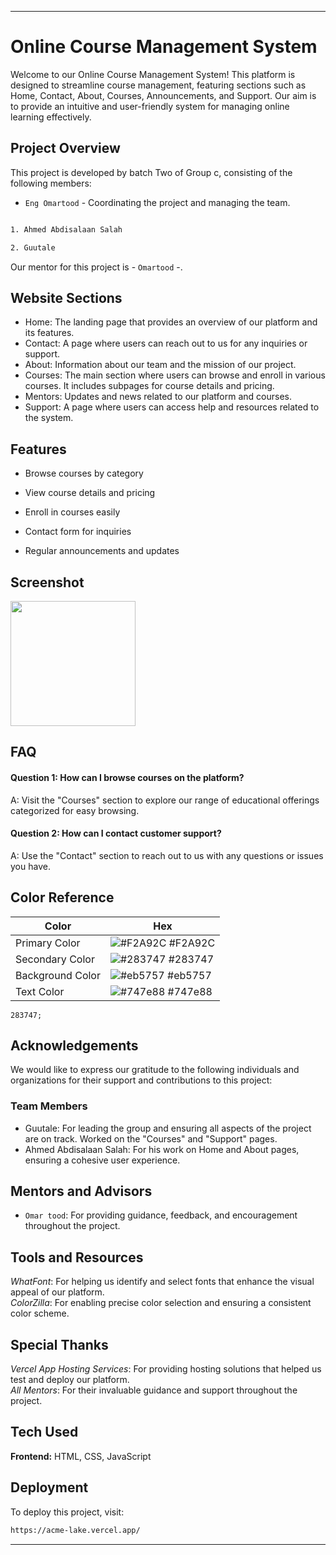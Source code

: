 
---

# Online Course Management System
Welcome to our Online Course Management System! This platform is designed to streamline course management, featuring sections such as Home, Contact, About, Courses, Announcements, and Support. Our aim is to provide an intuitive and user-friendly system for managing online learning effectively.

## Project Overview 

This project is developed by batch Two of Group c, consisting of the following members:

- `Eng Omartood` - Coordinating the project and managing the team.
```bash

1. Ahmed Abdisalaan Salah

2. Guutale
```
Our mentor for this project is - `Omartood` -.

## Website Sections

- Home: The landing page that provides an overview of our platform and its features.
- Contact: A page where users can reach out to us for any inquiries or support.
- About: Information about our team and the mission of our project.
- Courses: The main section where users can browse and enroll in various courses. It includes subpages for course details and pricing.
- Mentors: Updates and news related to our platform and courses.
- Support: A page where users can access help and resources related to the system.

## Features

- Browse courses by category 

- View course details and pricing

- Enroll in courses easily

- Contact form for inquiries

- Regular announcements and updates

## Screenshot
<img src="image-1.jpeg" width=200 height=200>

## FAQ

#### Question 1: How can I browse courses on the platform?

A: Visit the "Courses" section to explore our range of educational offerings categorized for easy browsing.

#### Question 2: How can I contact customer support?

A: Use the "Contact" section to reach out to us with any questions or issues you have.

## Color Reference

| Color             | Hex                                                                |
| ----------------- | ------------------------------------------------------------------ |
| Primary    Color | ![#F2A92C](https://via.placeholder.com/10/0a192f?text=+) #F2A92C |
| Secondary  Color | ![#283747](https://via.placeholder.com/10/f8f8f8?text=+) #283747 |
| Background Color | ![#eb5757](https://via.placeholder.com/10/00b48a?text=+) #eb5757 |
| Text       Color | ![#747e88](https://via.placeholder.com/10/00b48a?text=+) #747e88 |
    283747;

## Acknowledgements

We would like to express our gratitude to the following individuals and organizations for their support and contributions to this project:

### Team Members
-  Guutale: For leading the group and ensuring all aspects of the project are on track. Worked on the "Courses" and "Support" pages.
- Ahmed Abdisalaan Salah: For his work on Home and About pages, ensuring a cohesive user experience.

## Mentors and Advisors
- `Omar tood`: For providing guidance, feedback, and encouragement throughout the project.

## Tools and Resources
*WhatFont*: For helping us identify and select fonts that enhance the visual appeal of our platform.  
*ColorZilla*: For enabling precise color selection and ensuring a consistent color scheme.

## Special Thanks 
*Vercel App Hosting Services*: For providing hosting solutions that helped us test and deploy our platform.  
*All Mentors*: For their invaluable guidance and support throughout the project.

## Tech Used

**Frontend:** HTML, CSS, JavaScript

## Deployment

To deploy this project, visit:

```bash
https://acme-lake.vercel.app/
```

---